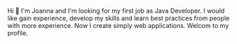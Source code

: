 Hi 👋 I'm Joanna and I'm looking for my first job as Java Developer. 
I would like gain experience, develop my skills and learn best practices from people with more experience. 
Now I create simply web applications. Welcom to my profile.

<!---
-  Hi, I’m @JoannaFrackowiak
- 👀 I’m interested in ...
- 🌱 I’m currently learning ...
- 💞️ I’m looking to collaborate on ...
- 📫 How to reach me ...


JoannaFrackowiak/JoannaFrackowiak is a ✨ special ✨ repository because its `README.md` (this file) appears on your GitHub profile.
You can click the Preview link to take a look at your changes.
--->
